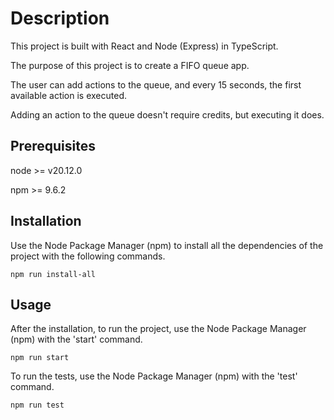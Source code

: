 # Description

This project is built with React and Node (Express) in TypeScript.

The purpose of this project is to create a FIFO queue app. 

The user can add actions to the queue, and every 15 seconds, the first available action is executed.

Adding an action to the queue doesn't require credits, but executing it does.
 
## Prerequisites
node >= v20.12.0

npm >= 9.6.2

## Installation

Use the Node Package Manager (npm) to install all the dependencies of the project with the following commands.

```
npm run install-all
```

## Usage

After the installation, to run the project, use the Node Package Manager (npm) with the 'start' command.

```
npm run start
```

To run the tests, use the Node Package Manager (npm) with the 'test' command.
```
npm run test
```